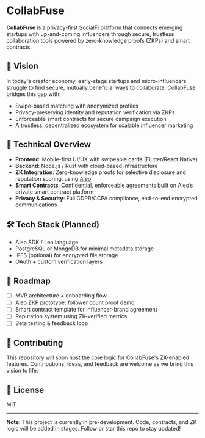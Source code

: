 # CollabFuse

**CollabFuse** is a privacy-first SocialFi platform that connects emerging startups with up-and-coming influencers through secure, trustless collaboration tools powered by zero-knowledge proofs (ZKPs) and smart contracts.

## 🚀 Vision

In today's creator economy, early-stage startups and micro-influencers struggle to find secure, mutually beneficial ways to collaborate. CollabFuse bridges this gap with:

- Swipe-based matching with anonymized profiles
- Privacy-preserving identity and reputation verification via ZKPs
- Enforceable smart contracts for secure campaign execution
- A trustless, decentralized ecosystem for scalable influencer marketing

## 🧠 Technical Overview

- **Frontend**: Mobile-first UI/UX with swipeable cards (Flutter/React Native)
- **Backend**: Node.js / Rust with cloud-based infrastructure
- **ZK Integration**: Zero-knowledge proofs for selective disclosure and reputation scoring, using [Aleo](https://www.aleo.org/)
- **Smart Contracts**: Confidential, enforceable agreements built on Aleo’s private smart contract platform
- **Privacy & Security**: Full GDPR/CCPA compliance, end-to-end encrypted communications

## 🛠️ Tech Stack (Planned)
- Aleo SDK / Leo language
- PostgreSQL or MongoDB for minimal metadata storage
- IPFS (optional) for encrypted file storage
- OAuth + custom verification layers

## 📅 Roadmap
- [ ] MVP architecture + onboarding flow
- [ ] Aleo ZKP prototype: follower count proof demo
- [ ] Smart contract template for influencer-brand agreement
- [ ] Reputation system using ZK-verified metrics
- [ ] Beta testing & feedback loop

## 🤝 Contributing
This repository will soon host the core logic for CollabFuse's ZK-enabled features. Contributions, ideas, and feedback are welcome as we bring this vision to life.

## 📜 License
MIT

---

**Note:** This project is currently in pre-development. Code, contracts, and ZK logic will be added in stages. Follow or star this repo to stay updated!
